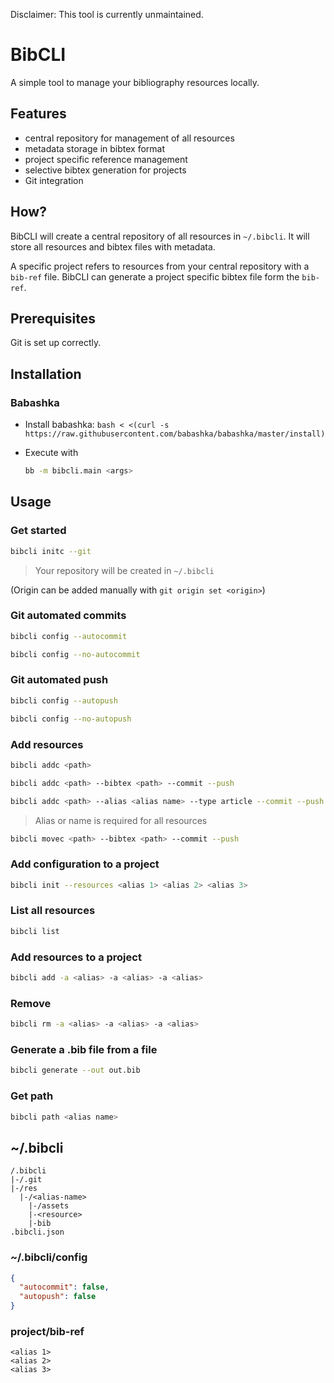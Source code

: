Disclaimer: This tool is currently unmaintained.

# BibCLI

A simple tool to manage your bibliography resources locally.

## Features

* central repository for management of all resources
* metadata storage in bibtex format
* project specific reference management
* selective bibtex generation for projects
* Git integration

## How?

BibCLI will create a central repository of all resources in `~/.bibcli`.
It will store all resources and bibtex files with metadata.

A specific project refers to resources from your central repository with a `bib-ref` file.
BibCLI can generate a project specific bibtex file form the `bib-ref`.

## Prerequisites

Git is set up correctly.

## Installation

### Babashka

* Install babashka: `bash < <(curl -s https://raw.githubusercontent.com/babashka/babashka/master/install)`

* Execute with

  ```bash
  bb -m bibcli.main <args>
  ```

## Usage

### Get started

```bash
bibcli initc --git
```

> Your repository will be created in `~/.bibcli`

(Origin can be added manually with `git origin set <origin>`)

### Git automated commits

```bash
bibcli config --autocommit
```

```bash
bibcli config --no-autocommit
```

### Git automated push

```bash
bibcli config --autopush
```

```bash
bibcli config --no-autopush
```

### Add resources

```bash
bibcli addc <path>
```

```bash
bibcli addc <path> --bibtex <path> --commit --push
```

```bash
bibcli addc <path> --alias <alias name> --type article --commit --push
```

> Alias or name is required for all resources

```bash
bibcli movec <path> --bibtex <path> --commit --push
```

### Add configuration to a project

```bash
bibcli init --resources <alias 1> <alias 2> <alias 3>
```

### List all resources

```bash
bibcli list
```

### Add resources to a project

```bash
bibcli add -a <alias> -a <alias> -a <alias>
```

### Remove

```bash
bibcli rm -a <alias> -a <alias> -a <alias>
```

### Generate a .bib file from a file

```bash
bibcli generate --out out.bib
```

### Get path

```bash
bibcli path <alias name>
```

## ~/.bibcli

```
/.bibcli
|-/.git
|-/res
  |-/<alias-name>
    |-/assets
    |-<resource>
    |-bib
.bibcli.json
```

### ~/.bibcli/config

```json
{
  "autocommit": false,
  "autopush": false
}
```

### project/bib-ref

```
<alias 1>
<alias 2>
<alias 3>
```

<!-- ## Dev environment

Required:

* Docker
* VS Code

Get started:

* Install the remote-containers extension
* Start the dev container
* Start Calva Repl in VS Code -->
